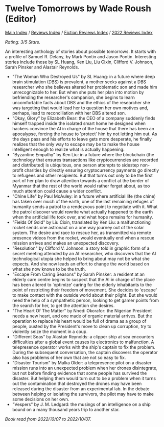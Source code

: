 # **Twelve Tomorrows** by Wade Roush (Editor)

[Main Index](../../../README.md) / [Reviews Index](../../README.md) / [Fiction Reviews Index](../README.md) / [2022 Reviews Index](README.md)

*Rating: 3/5 Stars.*

An interesting anthology of stories about possible tomorrows. It starts with a profile of Samuel R. Delany, by Mark Pontin and Jason Pontin. Interesting stories include those by SL Huang, Ken Liu, Liu Cixin, Clifford V. Johnson, Sarah Pinsker and Alastair Reynolds.

- "The Woman Who Destroyed Us" by SL Huang: in a future where deep brain stimulation (DBS) is prevalent, a mother seeks against a DBS researcher who she believes altered her problematic son and made him unrecognizable to her. But when she puts her plan into motion by befriending the researcher's companion, she begins to learn uncomfortable facts about DBS and the ethics of the researcher she was targeting that would lead her to question her own motives and, perhaps, lead to reconciliation with her DBS altered son.
- "Okay, Glory" by Elizabeth Bear: the CEO of a company suddenly finds himself trapped inside the isolated smart home he designed when hackers convince the AI in charge of the house that there has been an apocalypse, forcing the house to 'protect' him by not letting him out. As the days pass and his efforts to leave gets more desperate, he finally realizes that the only way to escape may be to make the house intelligent enough to realize what is actually happening.
- "Byzantine Empathy" by Ken Liu: in a future where the blockchain (the technology that ensures transactions like cryptocurrencies are recorded and distributed) is ubiquitous, one person attempts to sidestep non-profit charities by directly ensuring cryptocurrency payments go directly to refugees and other recipients. But that turns out only to be the first part of her plan to draw attention towards a conflict at the border of Myanmar that the rest of the world would rather forget about, as too much attention could cause a wider conflict.
- "Chine Life" by Paul McAuley: in a future where artificial life (the chine) has taken over much of the earth, one of the last remaining refuges of humanity sends a patrol to a rendezvous point to negotiate with it. What the patrol discover would rewrite what actually happened to the earth when the artificial life took over, and what hope remains for humanity.
- "Fields Of Gold" by Liu Cixin, translated by Ken Liu: a malfunctioning rocket sends one astronaut on a one way journey out of the solar system. The desire and race to rescue her, as transmitted via remote presence videos from the rocket, would eventually end when a rescue mission arrives and makes an unexpected discovery.
- "Resolution" by Clifford V. Johnson: a story told in graphic form of a secret meeting attended by an AI researcher, who discovers that the AI technological utopia she helped to bring about may not be what she expects. And she now leads an effort to change the world based on what she now knows to be the truth.
- "Escape From Caring Seasons" by Sarah Pinsker: a resident at an elderly care centre begins to suspect that the AI in charge of the place has been altered to 'optimize' caring for the elderly inhabitants to the point of restricting their freedom of movement. She decides to 'escape' to make contact with the outside world about their plight. But she would need the help of a sympathetic person, looking to get gamer points from the search for her, to get the attention she desires.
- "The Heart Of The Matter" by Nnedi Okorafor: the Nigerian President needs a new heart, and one made of organic material arrives. But the operation to replace his heart would be full of drama as a group of people, ousted by the President's move to clean up corruption, try to violently seize the moment in a coup.
- "Different Seas" by Alastair Reynolds: a clipper ship at sea encounters difficulties after a global event causes its electronics to malfunction. A telepresence operator works with the ship's captain to fix the problem. During the subsequent conversation, the captain discovers the operator also has problems of her own that are not so easy to fix.
- "Disaster Tourism" by Malka Older: a telepresence pilot on a disaster mission runs into an unexpected problem when her drones disintegrate, but not before finding evidence that some people has survived the disaster. But helping them would turn out to be a problem when it turns out the contamination that destroyed the drones may have been released during the disaster from an experimental lab. In the debate between helping or isolating the survivors, the pilot may have to make some decisions on her own.
- "Vespers" by J. M. Ledgard: the musings of an intelligence on a ship bound on a many thousand years trip to another star.

*Book read from 2022/10/07 to 2022/10/07.*
